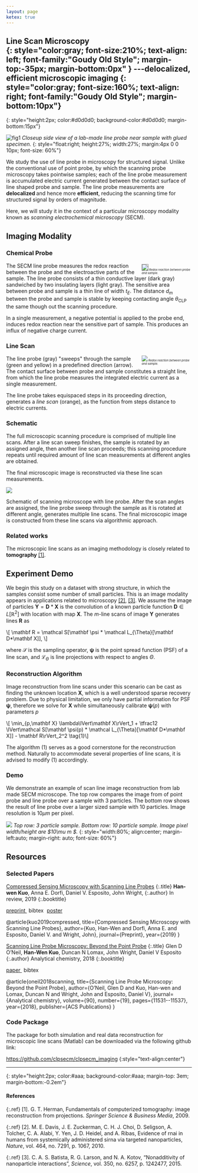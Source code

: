 ```yaml
---
layout: page
ketex: true
---
```


**Line Scan Microscopy**  
{: style="color:gray; font-size:210%; text-align: left; font-family:"Goudy Old Style"; margin-top:-35px; margin-bottom:0px" }
---delocalized, efficient microscopic imaging 
{: style="color:gray; font-size:160%; text-align: right; font-family:"Goudy Old Style"; margin-bottom:10px"}
--------------------------------------------------------
{: style="height:2px; color:#d0d0d0; background-color:#d0d0d0; margin-bottom:15px"}


![fig1](/assets/fig_probe_closeup2.png)
*Closeup side view of a lab-made line probe near sample with glued specimen.*
{: style="float:right; height:27%; width:27%; margin:4px 0 0 10px; font-size: 60%"}

We study the use of line probe in microscopy for structured signal. Unlike the conventional use of point probe, by which the scanning probe microscopy takes pointwise samples; each of the line probe measurement is  accumulated electric current generated between the contact surface of line shaped probe and sample. The line probe measurements are <b> delocalized </b> and hence more <b>efficient</b>, reducing the scanning time for structured signal by orders of magnitude.

Here, we will study it in the context of a particular microscopy modality known as *scanning electrochemical microscopy* (SECM).  





## Imaging Modality ##

### Chemical Probe  ###

<div style="float:right; font-size:55%; width:27%; margin:4px 0 0 10px">
	<img style="border:1px solid gray" src="/assets/probe_sideview.png">
	<i> Redox reaction between probe and sample.</i>
</div>

The SECM line probe measures the redox reaction between the probe and the electroactive parts of the sample. The line probe consists of a thin conductive layer (dark gray) sandwiched by two insulating layers (light gray). The sensitive area between probe and sample is a thin line of width $t_E$. The distance $d_m$ between the probe and sample is stable by keeping contacting angle $\theta_{\text{CLP}}$ the same though out the scanning procedure.

In a single measurement, a negative potential is applied to the probe end, induces redox reaction near the sensitive part of sample. This produces an influx of negative charge current.


### Line Scan ###

<div style="float:right; font-size:55%; width:27%; margin:0px 0 0 10px">
	<img src="/assets/fig_single_scan.png">
	<i> Redox reaction between probe and sample.</i>
</div>

The line probe (gray) "sweeps" through the sample (green and yellow) in a predefined direction (arrow). The contact surface between probe and sample constitutes a straight line, from which the line probe measures the integrated electric current as a single measurement. 

The line probe takes equispaced steps in its proceeding direction, generates a *line scan* (orange),  as the function from steps distance to electric currents.


### Schematic ###

The full microscopic scanning procedure is comprised of multiple line scans. After a line scan sweep finishes, the sample is rotated by an assigned angle, then another line scan proceeds; this scanning procedure repeats until required amount of line scan measurements at different angles are obtained.

The final microscopic image is reconstructed via these line scan measurements. 

![](/assets/schematic.png)
<figcaption>Schematic of scanning microscope with line probe. After the scan angles are assigned, the line probe sweep through the sample as it is rotated at different angle, generates multiple line scans. The final microscopic image is constructed from these line scans via algorithmic approach. </figcaption>



### Related works ###

The microscopic line scans as an imaging methodology is closely related to **tomography** [[1]](/pages/intro_clp#references). 


## Experiment Demo ##

We begin this study on a dataset with strong structure, in which the samples consist some number of small particles. This is an image modality appears in applications related to  microscopy  [[2]](/pages/intro_clp#references), [[3]](/pages/intro_clp#references). We assume the image of particles $\mathbf Y = \mathbf D*\mathbf X$ is the convolution of a known particle function $\mathbf D\in  L[\mathbb R^2]$ with  location with map $\mathbf X$. The $m$-line scans of image $\mathbf Y$ generates lines $\mathbf R$ as

\\[  \mathbf R = \mathcal S[\mathbf \psi * \mathcal L_{\Theta}[\mathbf D*\mathbf X]],  \\]

where $\mathcal S$ is the sampling operator, $\mathbf \psi$ is the  point spread function (PSF) of a line scan, and $\mathcal L_{\Theta}$ is line projections with respect to  angles $\Theta$.


### Reconstruction Algorithm ###
Image reconstruction from line scans under this scenario can be cast as finding the unknown location $\mathbf X$, which is a well understood sparse recovery problem. Due to physical limitation, we only have partial information for PSF $\mathbf \psi$, therefore we solve for $\mathbf X$ while simultaneously calibrate $\mathbf \psi(p)$ with parameters $p$

\\[ \min_{p,\mathbf X} \lambda\lVert\mathbf X\rVert_1 + \tfrac12 \lVert\mathcal S[\mathbf \psi(p) * \mathcal L_{\Theta}[\mathbf D*\mathbf X]] - \mathbf R\rVert_2^2 \tag{1}\\]


The algorithm (1) serves as a good cornerstone for the reconstruction method. Naturally to accommodate several properties of line scans, it is advised to modify (1) accordingly.


### Demo ###

We demonstrate an example of scan line image reconstruction from lab made SECM microscope. The top row compares the image from of point probe and line probe over a sample with 3 particles. The bottom row shows the result of line probe over a larger sized sample with 10 particles. Image resolution is $10\mu m$ per pixel. 

![](/assets/fig_demo.png)
*Top row: 3 particle sample. Bottom row: 10 particle sample. Image pixel width/height are $10\mu m $.*
{: style="width:80%; align:center; margin-left:auto; margin-right: auto; font-size: 60%"}



## Resources ##


### Selected Papers ###

[Compressed Sensing Microscopy with Scanning Line Probes](/assets/neurips_2019.pdf)
{:.title}
 **Han-wen Kuo**, Anna E. Dorfi, Daniel V. Esposito, John Wright, 
{:.author}
In review, 2019
{:.booktitle}

<span class="glyphicon glyphicon-download-alt"></span><span style="margin-right:5px"><a role="button" href="/assets/neurips_2019.pdf" > preprint </a></span> <span class="glyphicon glyphicon-paperclip"></span>
<span style="margin-right:5px"><a role="button" onclick="toggle_block('bibtex-csclp-long')" >bibtex</a></span><span class="glyphicon glyphicon-picture"></span> <span style="margin-right:5px"><a role="button" href="/assets/poster_secmclp.pdf">poster</a></span>

<div id="bibtex-csclp-long" class="bibtex">
@article{kuo2019compressed,
  title={Compressed Sensing Microscopy with Scanning Line Probes},
  author={Kuo, Han-Wen and Dorfi, Anna E. and Esposito, Daniel V. and Wright, John},
  journal={Preprint},
  year={2019}
}
</div>


[Scanning Line Probe Microscopy: Beyond the Point Probe](https://pubs.acs.org/doi/pdf/10.1021/acs.analchem.8b02852)
{:.title}
Glen D O’Neil, **Han-Wen Kuo**, Duncan N Lomax, John Wright, Daniel V Esposito
{:.author}
Analytical chemistry, 2018
{:.booktitle}

<span class="glyphicon glyphicon-download-alt"></span><span style="margin-right:5px"><a role="button" href="/assets/acs.analchem.8b02852.pdf"> paper </a></span> <span class="glyphicon glyphicon-paperclip"></span>
<span><a role="button" onclick="toggle_block('bibtex-scanning')" >bibtex</a></span>

<div id="bibtex-scanning" class="bibtex">
@article{oneil2018scanning,
  title={Scanning Line Probe Microscopy: Beyond the Point Probe},
  author={O’Neil, Glen D and Kuo, Han-wen and Lomax, Duncan N and Wright, John and Esposito, Daniel V},
  journal={Analytical chemistry},
  volume={90},
  number={19},
  pages={11531--11537},
  year={2018},
  publisher={ACS Publications}
}
</div>


### Code Package ###

The package for both simulation and real data reconstruction for microscopic line scans (Matlab) can be downloaded via the following github link: 

<https://github.com/clpsecm/clpsecm_imaging>
{:style="text-align:center"}



-------------------------------------------------------
{: style="height:2px; color:#aaa; background-color:#aaa; margin-top: 3em; margin-bottom:-0.2em"}

#### References ####

{:.ref}
[1]. G. T. Herman, Fundamentals of computerized tomography: image reconstruction from projections. *Springer Science & Business Media*, 2009.

{:.ref}
[2]. M. E. Davis, J. E. Zuckerman, C. H. J. Choi, D. Seligson, A. Tolcher, C. A. Alabi, Y. Yen, J. D. Heidel, and A. Ribas, Evidence of rnai in humans from systemically administered sirna via targeted nanoparticles, *Nature*, vol. 464, no. 7291, p. 1067, 2010.

{:.ref}
[3]. C. A. S. Batista, R. G. Larson, and N. A. Kotov, “Nonadditivity of nanoparticle interactions”, *Science*, vol. 350, no. 6257, p. 1242477, 2015.



